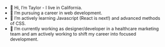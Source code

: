 - 👋 Hi, I’m Taylor - I live in California.
- 👀 I’m pursuing a career in web development.
- 🌱 I’m actively learning Javascript (React is next!) and advanced methods of CSS.
- 💞️ I’m currently working as designer/developer in a healthcare marketing team and am actively working to shift my career into focused development. 
